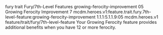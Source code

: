 <ability>
  <metadata>
    <class>fury</class>
    <feature_type>trait</feature_type>
    <file_dpath>Fury/7th-Level Features</file_dpath>
    <item_id>growing-ferocity-improvement</item_id>
    <item_index>05</item_index>
    <item_name>Growing Ferocity Improvement</item_name>
    <level>7</level>
    <scc>mcdm.heroes.v1:feature.trait.fury.7th-level-feature:growing-ferocity-improvement</scc>
    <scdc>1.1.1:5.1.1.9:05</scdc>
    <source>mcdm.heroes.v1</source>
    <type>feature/trait/fury/7th-level-feature</type>
  </metadata>
  <effects>
    <effect type="mundane">Your Growing Ferocity feature provides additional benefits when you have 12 or more ferocity.</effect>
  </effects>
</ability>
